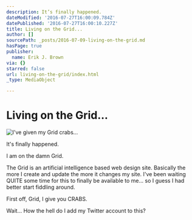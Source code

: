 ```yaml
---
description: It’s finally happened.
dateModified: '2016-07-27T16:00:09.784Z'
datePublished: '2016-07-27T16:00:10.227Z'
title: Living on the Grid...
author: []
sourcePath: _posts/2016-07-09-living-on-the-grid.md
hasPage: true
publisher:
  name: Erik J. Brown
via: {}
starred: false
url: living-on-the-grid/index.html
_type: MediaObject

---
```

# Living on the Grid...
![I've given my Grid crabs...](https://s3-us-west-2.amazonaws.com/the-grid-img/p/5692e334794a40534c97f2cdc5ba1bf3f0c3a397.jpg)

It's finally happened.

I am on the damn Grid.

The Grid is an artificial intelligence based web design site. Basically the more I create and update the more it changes my site. I've been waiting QUITE some time for this to finally be available to me... so I guess I had better start fiddling around.

First off, Grid, I give you CRABS.

Wait... How the hell do I add my Twitter account to this?